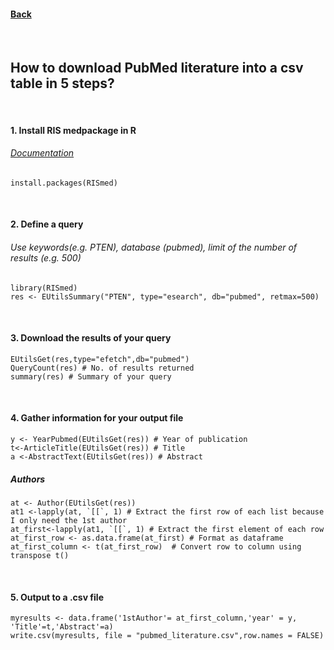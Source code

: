 
####  [Back](https://dujm.github.io/pages/datascience.html)

<br>

## How to download PubMed literature into a csv table in 5 steps?

<br>

#### 1. Install RIS medpackage in R
###### [Documentation](https://cran.r-project.org/web/packages/RISmed/index.html)
    install.packages(RISmed)
<br>

#### 2. Define a query
###### Use keywords(e.g. PTEN), database (pubmed), limit of the number of results (e.g. 500)
    library(RISmed)
    res <- EUtilsSummary("PTEN", type="esearch", db="pubmed", retmax=500)
<br>

#### 3. Download the results of your query
    EUtilsGet(res,type="efetch",db="pubmed")
    QueryCount(res) # No. of results returned
    summary(res) # Summary of your query
<br>  

#### 4. Gather information for your output file
    y <- YearPubmed(EUtilsGet(res)) # Year of publication
    t<-ArticleTitle(EUtilsGet(res)) # Title
    a <-AbstractText(EUtilsGet(res)) # Abstract
  
##### Authors
    at <- Author(EUtilsGet(res))
    at1 <-lapply(at, `[[`, 1) # Extract the first row of each list because I only need the 1st author
    at_first<-lapply(at1, `[[`, 1) # Extract the first element of each row
    at_first_row <- as.data.frame(at_first) # Format as dataframe
    at_first_column <- t(at_first_row)  # Convert row to column using transpose t()  
<br>  

#### 5. Output to a .csv file     
    myresults <- data.frame('1stAuthor'= at_first_column,'year' = y, 'Title'=t,'Abstract'=a)  
    write.csv(myresults, file = "pubmed_literature.csv",row.names = FALSE)  

